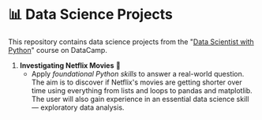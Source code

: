 # 📊 Data Science Projects

This repository contains data science projects from the "[Data Scientist with Python](https://app.datacamp.com/learn/career-tracks/data-scientist-in-python)" course on DataCamp.

1. **Investigating Netflix Movies** 🍿
   - Apply *foundational Python skills* to answer a real-world question. The aim is to discover if Netflix's movies are getting shorter over time using everything from lists and loops to pandas and matplotlib. The user will also gain experience in an essential data science skill — exploratory data analysis.
 

